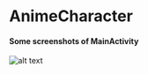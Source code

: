 # AnimeCharacter
#### Some screenshots of MainActivity
![alt text](https://github.com/rrzaevich/AnimeCharacter/blob/master/gitImage/default_screen.png?raw=true)

